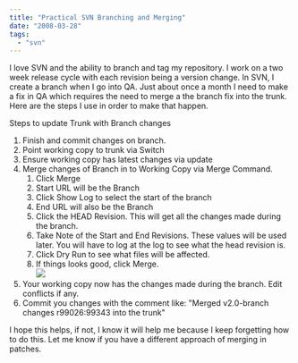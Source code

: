 ```yaml
---
title: "Practical SVN Branching and Merging"
date: "2008-03-28"
tags: 
  - "svn"
---
```


I love SVN and the ability to branch and tag my repository. I work on a two week release cycle with each revision being a version change. In SVN, I create a branch when I go into QA. Just about once a month I need to make a fix in QA which requires the need to merge a the branch fix into the trunk. Here are the steps I use in order to make that happen.

Steps to update Trunk with Branch changes

1. Finish and commit changes on branch.
2. Point working copy to trunk via Switch
3. Ensure working copy has latest changes via update
4. Merge changes of Branch in to Working Copy via Merge Command.
    1. Click Merge
    2. Start URL will be the Branch
    3. Click Show Log to select the start of the branch
    4. End URL will also be the Branch
    5. Click the HEAD Revision. This will get all the changes made during the branch.
    6. Take Note of the Start and End Revisions. These values will be used later. You will have to log at the log to see what the head revision is.
    7. Click Dry Run to see what files will be affected.
    8. If things looks good, click Merge.  
        [![](/assets/images/SVNMerge.Png.png)](http://picasaweb.google.com/blamoreaux/BlogImages/photo#5182819163297460514)
5. Your working copy now has the changes made during the branch. Edit conflicts if any.
6. Commit you changes with the comment like: "Merged v2.0-branch changes r99026:99343 into the trunk"

I hope this helps, if not, I know it will help me because I keep forgetting how to do this. Let me know if you have a different approach of merging in patches.
